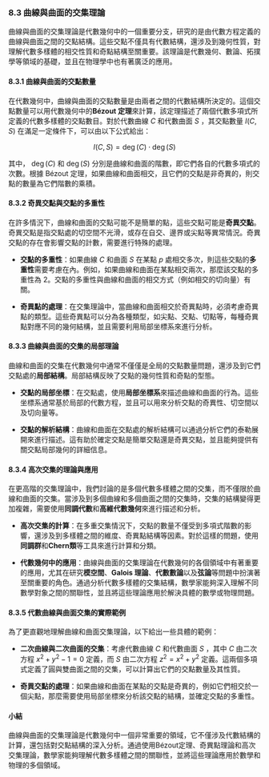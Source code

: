 ### 8.3 曲線與曲面的交集理論

曲線與曲面的交集理論是代數幾何中的一個重要分支，研究的是由代數方程定義的曲線與曲面之間的交點結構。這些交點不僅具有代數結構，還涉及到幾何性質，對理解代數多樣體的相交性質和奇點結構至關重要。該理論是代數幾何、數論、拓撲學等領域的基礎，並且在物理學中也有著廣泛的應用。

#### 8.3.1 曲線與曲面的交點數量

在代數幾何中，曲線與曲面的交點數量是由兩者之間的代數結構所決定的。這個交點數量可以用代數幾何中的**Bézout 定理**來計算，該定理描述了兩個代數多項式所定義的代數多樣體的交點數目。對於代數曲線  $`C`$  和代數曲面  $`S`$ ，其交點數量  $`I(C, S)`$  在滿足一定條件下，可以由以下公式給出：


```math
I(C, S) = \deg(C) \cdot \deg(S)
```


其中， $`\deg(C)`$  和  $`\deg(S)`$  分別是曲線和曲面的階數，即它們各自的代數多項式的次數。根據 Bézout 定理，如果曲線和曲面相交，且它們的交點是非奇異的，則交點的數量為它們階數的乘積。

#### 8.3.2 奇異交點與交點的多重性

在許多情況下，曲線和曲面的交點可能不是簡單的點，這些交點可能是**奇異交點**。奇異交點是指交點處的切空間不光滑，或存在自交、邊界或尖點等異常情況。奇異交點的存在會影響交點的計數，需要進行特殊的處理。

- **交點的多重性**：如果曲線  $`C`$  和曲面  $`S`$  在某點  $`p`$  處相交多次，則這些交點的**多重性**需要考慮在內。例如，如果曲線和曲面在某點相交兩次，那麼該交點的多重性為 2。交點的多重性與曲線和曲面的相交方式（例如相交的切向量）有關。

- **奇異點的處理**：在交集理論中，當曲線和曲面相交於奇異點時，必須考慮奇異點的類型。這些奇異點可以分為各種類型，如尖點、交點、切點等，每種奇異點對應不同的幾何結構，並且需要利用局部坐標系來進行分析。

#### 8.3.3 曲線與曲面的交集的局部理論

曲線和曲面的交集在代數幾何中通常不僅僅是全局的交點數量問題，還涉及到它們交點處的**局部結構**。局部結構反映了交點的幾何性質和奇點的型態。

- **交點的局部坐標**：在交點處，使用**局部坐標系**來描述曲線和曲面的行為。這些坐標系通常基於局部的代數方程，並且可以用來分析交點的奇異性、切空間以及切向量等。

- **交點的解析結構**：曲線和曲面在交點處的解析結構可以通過分析它們的泰勒展開來進行描述。這有助於確定交點是簡單交點還是奇異交點，並且能夠提供有關交點局部幾何的詳細信息。

#### 8.3.4 高次交集的理論與應用

在更高階的交集理論中，我們討論的是多個代數多樣體之間的交集，而不僅限於曲線和曲面的交集。當涉及到多個曲線和多個曲面之間的交集時，交集的結構變得更加複雜，需要使用**同調代數**和**高維代數幾何**來進行描述和分析。

- **高次交集的計算**：在多重交集情況下，交點的數量不僅受到多項式階數的影響，還涉及到多樣體之間的維度、奇異點結構等因素。對於這樣的問題，使用**同調群**和**Chern類**等工具來進行計算和分類。

- **代數幾何中的應用**：曲線與曲面的交集理論在代數幾何的各個領域中有著重要的應用，尤其在研究**模空間**、**Galois 理論**、**代數數論**以及**弦論**等問題中扮演著至關重要的角色。通過分析代數多樣體的交集結構，數學家能夠深入理解不同數學對象之間的關聯性，並且將這些理論應用於解決具體的數學或物理問題。

#### 8.3.5 代數曲線與曲面交集的實際範例

為了更直觀地理解曲線和曲面交集理論，以下給出一些具體的範例：

- **二次曲線與二次曲面的交集**：考慮代數曲線  $`C`$  和代數曲面  $`S`$ ，其中  $`C`$  由二次方程  $`x^2 + y^2 - 1 = 0`$  定義，而  $`S`$  由二次方程  $`z^2 = x^2 + y^2`$  定義。這兩個多項式定義了圓與雙曲面之間的交集，可以計算出它們的交點數量及其性質。

- **奇異交點的處理**：如果曲線和曲面在某點的交點是奇異的，例如它們相交於一個尖點，那麼需要使用局部坐標來分析該交點的結構，並確定交點的多重性。

#### 小結

曲線與曲面的交集理論是代數幾何中一個非常重要的領域，它不僅涉及代數結構的計算，還包括對交點結構的深入分析。通過使用Bézout定理、奇異點理論和高次交集理論，數學家能夠理解代數多樣體之間的關聯性，並將這些理論應用於數學和物理的多個領域。
